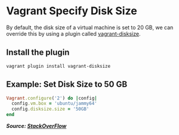# Vagrant Specify Disk Size

By default, the disk size of a virtual machine is set to 20 GB, we can override this by using a plugin called [vagrant-disksize](https://github.com/sprotheroe/vagrant-disksize).

## Install the plugin

```
vagrant plugin install vagrant-disksize
```

## Example: Set Disk Size to 50 GB

```ruby
Vagrant.configure('2') do |config|
  config.vm.box = 'ubuntu/jammy64'
  config.disksize.size = '50GB'
end
```

**_Source: [StackOverFlow](https://stackoverflow.com/a/51064467)_**
